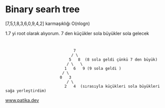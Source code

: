 # Binary searh tree
[7,5,1,8,3,6,0,9,4,2] karmaşıklığı O(nlogn)

1.7 yi root olarak alıyorum.
                                  7 den küçükler sola büyükler sola gelecek
# 
                                  7
                                 / \
                                5   8  (8 sola geldi çünkü 7 den büyük)
                               / \   \
                              1   6   9 (9 sola geldi )
                             / \
                            0   3
                               / \
                              2   4  (sırasıyla küçükleri sola büyükleri sağa yerleştirdim)
                              
www.patika.dev            
